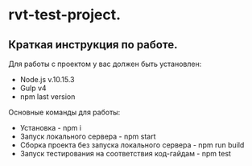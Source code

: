 # rvt-test-project.
## Краткая инструкция по работе.
Для работы с проектом у вас должен быть установлен:

* Node.js v.10.15.3
* Gulp v4
* npm last version

Основные команды для работы:

* Установка - npm i
* Запуск локального сервера - npm start
* Сборка проекта без запуска локального сервера - npm run build
* Запуск тестирования на соответствия код-гайдам - npm test

